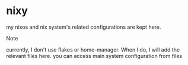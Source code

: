# nixy
my nixos and nix system's related configurations are kept here.

>[!NOTE]
> currently, I don't use flakes or home-manager. When I do, I will add the relevant files here.
> you can access main system configuration from files
